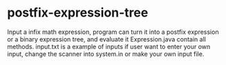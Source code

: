 # postfix-expression-tree
Input a infix math expression, program can turn it into a postfix expression or a binary expression tree, and evaluate it
Expression.java contain all methods. 
input.txt is a example of inputs
if user want to enter your own input, change the scanner into system.in or make your own input file.
